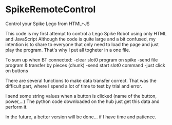 # SpikeRemoteControl
Control your Spike Lego from HTML+JS 

This code is my first attempt to control a Lego Spike Robot using only HTML and JavaScript
Although the code is quite large and a bit confused, my intention is to share to everyone that only need to load the page and just play the program. That's why I put all togheter in a one file.

To sum up when BT connected:
-clear slot0 program on spike
-send file program & transfer by pieces (chunk)
-send start slot0 command
-just click on buttons

There are several functions to make data transfer correct.
That was the difficult part, where I spend a lot of time to test by trial and error.

I send some string values when a button is clicked (name of the button, power,...)
The python code downloaded on the hub just get this data and perform it.

In the future, a better version will be done... if I have time and patience.
